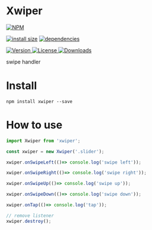 # Xwiper

[![NPM](https://nodei.co/npm/xwiper.png)](https://nodei.co/npm/xwiper/)

[![install size](https://packagephobia.now.sh/badge?p=xwiper)](https://packagephobia.now.sh/result?p=keal) [![dependencies](https://david-dm.org/uxitten/xwiper.svg)](https://david-dm.org/uxitten/xwiper.svg)

<a href="https://www.npmjs.com/package/xwiper">
  <img src="https://img.shields.io/npm/v/xwiper.svg" alt="Version">
</a>

<a href="https://www.npmjs.com/package/xwiper">
  <img src="https://img.shields.io/npm/l/xwiper.svg" alt="License">
</a>

<a href="https://www.npmjs.com/package/xwiper">
  <img src="https://img.shields.io/npm/dm/xwiper.svg" alt="Downloads">
</a>

swipe handler

# Install

```npm
npm install xwiper --save
```

# How to use

```javascript
import Xwiper from 'xwiper';

const xwiper = new Xwiper('.slider');

xwiper.onSwipeLeft(()=> console.log('swipe left'));

xwiper.onSwipeRight(()=> console.log('swipe right'));

xwiper.onSwipeUp(()=> console.log('swipe up'));

xwiper.onSwipeDown(()=> console.log('swipe down'));

xwiper.onTap(()=> console.log('tap'));

// remove listener
xwiper.destroy(); 

```

